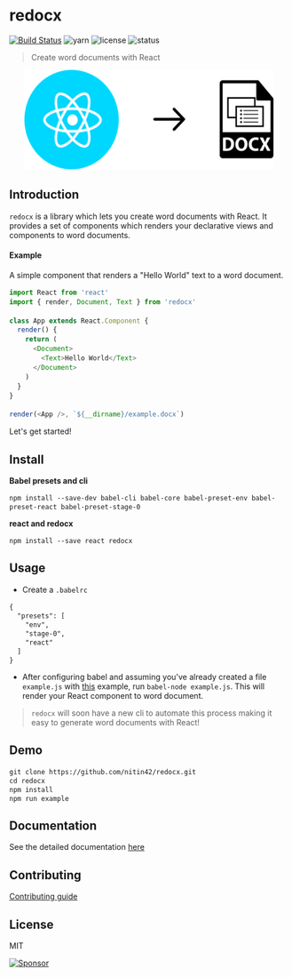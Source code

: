 # redocx
[![Build Status](https://travis-ci.org/nitin42/redocx.svg?branch=master)](https://travis-ci.org/nitin42/redocx)
![yarn](https://img.shields.io/badge/yarn-0.21.3-blue.svg)
![license](https://img.shields.io/packagist/l/doctrine/orm.svg)
![status](https://img.shields.io/badge/status-stable-brightgreen.svg)

> Create word documents with React

<p align='center'>
  <img src='./redocx.png' width='450' height='180' />
</p>

## Introduction

`redocx` is a library which lets you create word documents with React. It provides a set of components which renders your declarative views and components to word documents. 

#### Example 

A simple component that renders a "Hello World" text to a word document.

```js
import React from 'react'
import { render, Document, Text } from 'redocx'

class App extends React.Component {
  render() {
    return (
      <Document>
        <Text>Hello World</Text>
      </Document>
    )
  }
}

render(<App />, `${__dirname}/example.docx`)
```

Let's get started!


## Install

**Babel presets and cli**

```
npm install --save-dev babel-cli babel-core babel-preset-env babel-preset-react babel-preset-stage-0
```

**react and redocx**

```
npm install --save react redocx
```

## Usage

* Create a `.babelrc`

```
{
  "presets": [
    "env",
    "stage-0",
    "react"
  ]
}
```

* After configuring babel and assuming you've already created a file `example.js` with [this](#example) example, run `babel-node example.js`. This will render your React component to word document.

> `redocx` will soon have a new cli to automate this process making it easy to generate word documents with React!

## Demo

```
git clone https://github.com/nitin42/redocx.git
cd redocx
npm install
npm run example
```

## Documentation

See the detailed documentation [here](./docs)

## Contributing

[Contributing guide](https://github.com/nitin42/redocx/blob/master/CONTRIBUTING.md)

## License

MIT

<a href="https://app.codesponsor.io/link/FCRW65HPiwhNtebDx2tTc53E/nitin42/redocx" rel="nofollow"><img src="https://app.codesponsor.io/embed/FCRW65HPiwhNtebDx2tTc53E/nitin42/redocx.svg" style="width: 888px; height: 68px;" alt="Sponsor" /></a>

